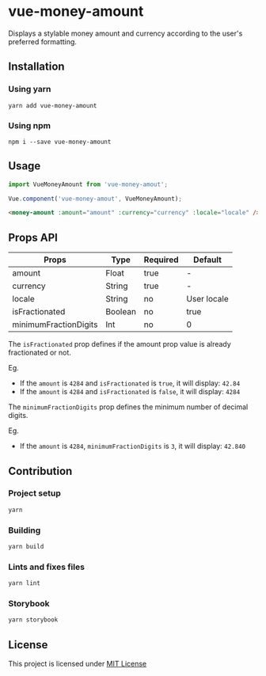 # vue-money-amount
Displays a stylable money amount and currency according to the user's preferred formatting.

## Installation

### Using yarn

`yarn add vue-money-amount`

### Using npm

`npm i --save vue-money-amount`

## Usage

```js
import VueMoneyAmount from 'vue-money-amout';

Vue.component('vue-money-amout', VueMoneyAmount);
```

```html
<money-amount :amount="amount" :currency="currency" :locale="locale" />
```

## Props API

| Props                     | Type            | Required | Default             |
|---------------------------|-----------------|----------|---------------------|
| amount                    | Float           | true     | -                   |
| currency                  | String          | true     | -                   |
| locale                    | String          | no       | User locale         |
| isFractionated            | Boolean         | no       | true                |
| minimumFractionDigits     | Int             | no       | 0                   |

The `isFractionated` prop defines if the amount prop value is already fractionated or not.

Eg. 
- If the `amount` is `4284` and `isFractionated` is `true`, it will display: `42.84`
- If the `amount` is `4284` and `isFractionated` is `false`, it will display: `4284`

The `minimumFractionDigits` prop defines the minimum number of decimal digits.

Eg.
- If the `amount` is `4284`, `minimumFractionDigits` is `3`, it will display: `42.840`

## Contribution

### Project setup

```bash
yarn
```

### Building

```bash
yarn build
```

### Lints and fixes files

```bash
yarn lint
```

### Storybook

```bash
yarn storybook
```

## License

This project is licensed under [MIT License](http://en.wikipedia.org/wiki/MIT_License)
